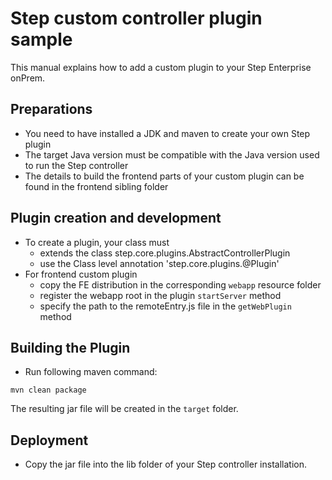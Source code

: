 # Step custom controller plugin sample

This manual explains how to add a custom plugin to your Step Enterprise onPrem.

## Preparations
- You need to have installed a JDK and maven to create your own Step plugin
- The target Java version must be compatible with the Java version used to run the Step controller 
- The details to build the frontend parts of your custom plugin can be found in the frontend sibling folder 

## Plugin creation and development
- To create a plugin, your class must 
   - extends the class step.core.plugins.AbstractControllerPlugin
   - use the Class level annotation 'step.core.plugins.@Plugin'
- For frontend custom plugin
    - copy the FE distribution in the corresponding `webapp` resource folder
    - register the webapp root in the plugin `startServer` method
    - specify the path to the remoteEntry.js file in the `getWebPlugin` method

## Building the Plugin

- Run following maven command:
```
mvn clean package
```
The resulting jar file will be created in the `target` folder.

## Deployment

- Copy the jar file into the lib folder of your Step controller installation.
